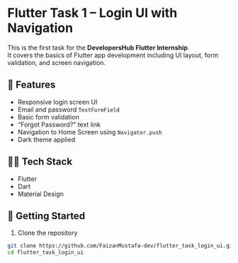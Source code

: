 # Flutter Task 1 – Login UI with Navigation

This is the first task for the **DevelopersHub Flutter Internship**.  
It covers the basics of Flutter app development including UI layout, form validation, and screen navigation.

## 📱 Features

- Responsive login screen UI
- Email and password `TextFormField`
- Basic form validation
- “Forgot Password?” text link
- Navigation to Home Screen using `Navigator.push`
- Dark theme applied

## 🧑‍💻 Tech Stack

- Flutter
- Dart
- Material Design

## 🚀 Getting Started

1. Clone the repository  
```bash
git clone https://github.com/FaizanMustafa-dev/flutter_task_login_ui.git
cd flutter_task_login_ui
